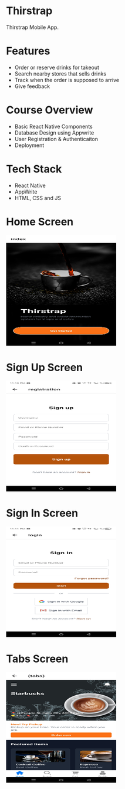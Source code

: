 # Thirstrap
Thirstrap Mobile App.

# Features
* Order or reserve drinks for takeout
* Search nearby stores that sells drinks
* Track when the order is supposed to arrive
* Give feedback

# Course Overview
* Basic React Native Components
* Database Design using Appwrite
* User Registration & Authenticaiton
* Deployment

# Tech Stack
* React Native
* AppWrite
* HTML, CSS and JS

# Home Screen
<img src="assets/img/screenshot/onboarding.jpg" width="300" height="300">  

# Sign Up Screen
<img src="assets/img/screenshot/signup.jpg" width="300" height="300">  

# Sign In Screen
<img src="assets/img/screenshot/login.jpg" width="300" height="300">  

# Tabs Screen
<img src="assets/img/screenshot/tabs.jpg" width="300" height="300">  